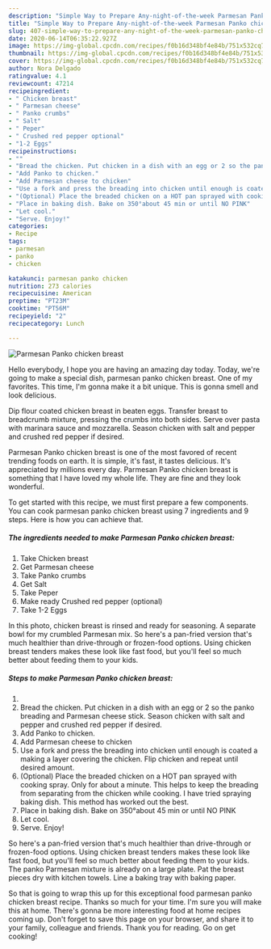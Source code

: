 ```yaml
---
description: "Simple Way to Prepare Any-night-of-the-week Parmesan Panko chicken breast"
title: "Simple Way to Prepare Any-night-of-the-week Parmesan Panko chicken breast"
slug: 407-simple-way-to-prepare-any-night-of-the-week-parmesan-panko-chicken-breast
date: 2020-06-14T06:35:22.927Z
image: https://img-global.cpcdn.com/recipes/f0b16d348bf4e84b/751x532cq70/parmesan-panko-chicken-breast-recipe-main-photo.jpg
thumbnail: https://img-global.cpcdn.com/recipes/f0b16d348bf4e84b/751x532cq70/parmesan-panko-chicken-breast-recipe-main-photo.jpg
cover: https://img-global.cpcdn.com/recipes/f0b16d348bf4e84b/751x532cq70/parmesan-panko-chicken-breast-recipe-main-photo.jpg
author: Nora Delgado
ratingvalue: 4.1
reviewcount: 47214
recipeingredient:
- " Chicken breast"
- " Parmesan cheese"
- " Panko crumbs"
- " Salt"
- " Peper"
- " Crushed red pepper optional"
- "1-2 Eggs"
recipeinstructions:
- ""
- "Bread the chicken. Put chicken in a dish with an egg or 2 so the panko breading and Parmesan cheese stick. Season chicken with salt and pepper and crushed red pepper if desired."
- "Add Panko to chicken."
- "Add Parmesan cheese to chicken"
- "Use a fork and press the breading into chicken until enough is coated a making a layer covering the chicken. Flip chicken and repeat until desired amount."
- "(Optional) Place the breaded chicken on a HOT pan sprayed with cooking spray. Only for about a minute. This helps to keep the breading from separating from the chicken while cooking. I have tried spraying baking dish. This method has worked out the best."
- "Place in baking dish. Bake on 350°about 45 min or until NO PINK"
- "Let cool."
- "Serve. Enjoy!"
categories:
- Recipe
tags:
- parmesan
- panko
- chicken

katakunci: parmesan panko chicken 
nutrition: 273 calories
recipecuisine: American
preptime: "PT23M"
cooktime: "PT56M"
recipeyield: "2"
recipecategory: Lunch

---
```



![Parmesan Panko chicken breast](https://img-global.cpcdn.com/recipes/f0b16d348bf4e84b/751x532cq70/parmesan-panko-chicken-breast-recipe-main-photo.jpg)

Hello everybody, I hope you are having an amazing day today. Today, we're going to make a special dish, parmesan panko chicken breast. One of my favorites. This time, I'm gonna make it a bit unique. This is gonna smell and look delicious.

Dip flour coated chicken breast in beaten eggs. Transfer breast to breadcrumb mixture, pressing the crumbs into both sides. Serve over pasta with marinara sauce and mozzarella. Season chicken with salt and pepper and crushed red pepper if desired.

Parmesan Panko chicken breast is one of the most favored of recent trending foods on earth. It is simple, it's fast, it tastes delicious. It's appreciated by millions every day. Parmesan Panko chicken breast is something that I have loved my whole life. They are fine and they look wonderful.


To get started with this recipe, we must first prepare a few components. You can cook parmesan panko chicken breast using 7 ingredients and 9 steps. Here is how you can achieve that.

<!--inarticleads1-->

##### The ingredients needed to make Parmesan Panko chicken breast:

1. Take  Chicken breast
1. Get  Parmesan cheese
1. Take  Panko crumbs
1. Get  Salt
1. Take  Peper
1. Make ready  Crushed red pepper (optional)
1. Take 1-2 Eggs


In this photo, chicken breast is rinsed and ready for seasoning. A separate bowl for my crumbled Parmesan mix. So here&#39;s a pan-fried version that&#39;s much healthier than drive-through or frozen-food options. Using chicken breast tenders makes these look like fast food, but you&#39;ll feel so much better about feeding them to your kids. 

<!--inarticleads2-->

##### Steps to make Parmesan Panko chicken breast:

1. 
1. Bread the chicken. Put chicken in a dish with an egg or 2 so the panko breading and Parmesan cheese stick. Season chicken with salt and pepper and crushed red pepper if desired.
1. Add Panko to chicken.
1. Add Parmesan cheese to chicken
1. Use a fork and press the breading into chicken until enough is coated a making a layer covering the chicken. Flip chicken and repeat until desired amount.
1. (Optional) Place the breaded chicken on a HOT pan sprayed with cooking spray. Only for about a minute. This helps to keep the breading from separating from the chicken while cooking. I have tried spraying baking dish. This method has worked out the best.
1. Place in baking dish. Bake on 350°about 45 min or until NO PINK
1. Let cool.
1. Serve. Enjoy!


So here&#39;s a pan-fried version that&#39;s much healthier than drive-through or frozen-food options. Using chicken breast tenders makes these look like fast food, but you&#39;ll feel so much better about feeding them to your kids. The panko Parmesan mixture is already on a large plate. Pat the breast pieces dry with kitchen towels. Line a baking tray with baking paper. 

So that is going to wrap this up for this exceptional food parmesan panko chicken breast recipe. Thanks so much for your time. I'm sure you will make this at home. There's gonna be more interesting food at home recipes coming up. Don't forget to save this page on your browser, and share it to your family, colleague and friends. Thank you for reading. Go on get cooking!
